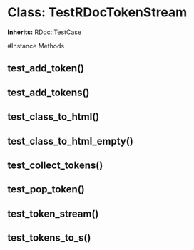# Class: TestRDocTokenStream
**Inherits:** RDoc::TestCase
    




#Instance Methods
## test_add_token() [](#method-i-test_add_token)

## test_add_tokens() [](#method-i-test_add_tokens)

## test_class_to_html() [](#method-i-test_class_to_html)

## test_class_to_html_empty() [](#method-i-test_class_to_html_empty)

## test_collect_tokens() [](#method-i-test_collect_tokens)

## test_pop_token() [](#method-i-test_pop_token)

## test_token_stream() [](#method-i-test_token_stream)

## test_tokens_to_s() [](#method-i-test_tokens_to_s)

